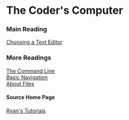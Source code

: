 # The Coder's Computer

### Main Reading

[Choosing a Text Editor](https://codefellows.github.io/code-102-guide/curriculum/class-02/Choosing-A-Text-Editor--The-Older-Coder.pdf)


### More Readings

[The Command Line](https://ryanstutorials.net/linuxtutorial/commandline.php) <br>
[Basic Navigation](https://ryanstutorials.net/linuxtutorial/navigation.php) <br>
[About Files](https://ryanstutorials.net/linuxtutorial/aboutfiles.php) <br>


#### Source Home Page

[Ryan's Tutorials](https://ryanstutorials.net/)


